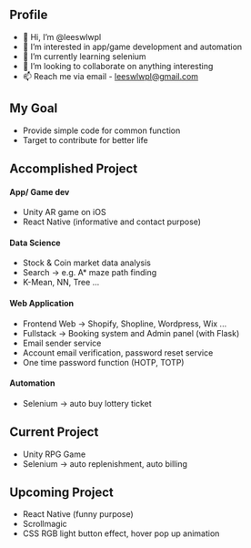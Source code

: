 ## Profile
- 👋 Hi, I’m @leeswlwpl
- 👀 I’m interested in app/game development and automation
- 🌱 I’m currently learning selenium
- 💞️ I’m looking to collaborate on anything interesting
- 📫 Reach me via email - leeswlwpl@gmail.com

## My Goal
- Provide simple code for common function
- Target to contribute for better life


## Accomplished Project
#### App/ Game dev
- Unity AR game on iOS
- React Native (informative and contact purpose)

#### Data Science 
- Stock & Coin market data analysis
- Search -> e.g. A* maze path finding 
- K-Mean, NN, Tree ...

#### Web Application
- Frontend Web -> Shopify, Shopline, Wordpress, Wix ...
- Fullstack -> Booking system and Admin panel (with Flask)
- Email sender service
- Account email verification, password reset service
- One time password function (HOTP, TOTP)

#### Automation
- Selenium -> auto buy lottery ticket

## Current Project 
- Unity RPG Game 
- Selenium -> auto replenishment, auto billing

## Upcoming Project
- React Native (funny purpose)
- Scrollmagic 
- CSS RGB light button effect, hover pop up animation



<!---
leeswlwpl/leeswlwpl is a ✨ special ✨ repository because its `README.md` (this file) appears on your GitHub profile.
You can click the Preview link to take a look at your changes.
--->
